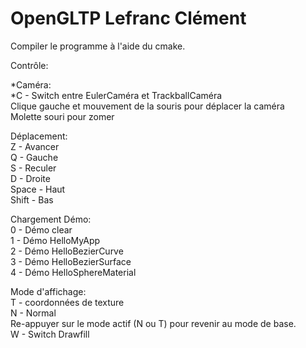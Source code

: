 # OpenGLTP Lefranc Clément  

Compiler le programme à l'aide du cmake.  

Contrôle:  

  *Caméra:  
    *C - Switch entre EulerCaméra et TrackballCaméra  
    Clique gauche et mouvement de la souris pour déplacer la caméra  
    Molette souri pour zomer
  
  Déplacement:  
    Z - Avancer  
    Q - Gauche  
    S - Reculer  
    D - Droite  
    Space - Haut  
    Shift - Bas  
    
  Chargement Démo:  
    0 - Démo clear  
    1 - Démo HelloMyApp  
    2 - Démo HelloBezierCurve  
    3 - Démo HelloBezierSurface  
    4 - Démo HelloSphereMaterial  

  Mode d'affichage:  
    T - coordonnées de texture  
    N - Normal  
    Re-appuyer sur le mode actif (N ou T) pour revenir au mode de base.  
    W - Switch Drawfill  
    

    
  
